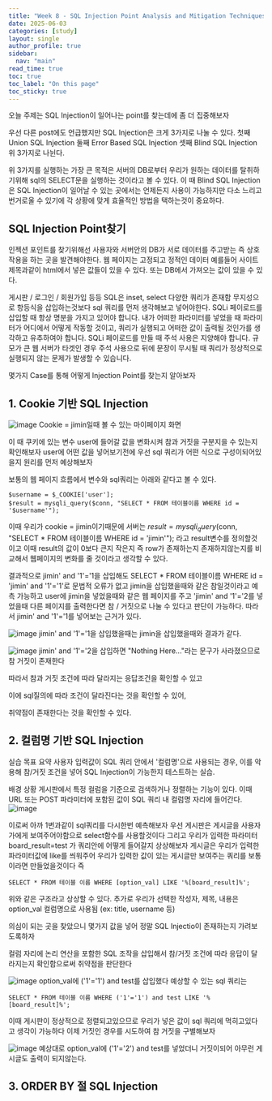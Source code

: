 ```yaml
---
title: "Week 8 - SQL Injection Point Analysis and Mitigation Techniques"
date: 2025-06-03
categories: [study]
layout: single
author_profile: true
sidebar:
  nav: "main"
read_time: true
toc: true
toc_label: "On this page"
toc_sticky: true
---
```


오늘 주제는 SQL Injection이 일어나는 point를 찾는데에 좀 더 집중해보자

우선 다른 post에도 언급했지만 SQL Injection은 크게 3가지로 나눌 수 있다.
첫째 Union SQL Injection
둘째 Error Based SQL Injection
셋째 Blind SQL Injection
위 3가지로 나뉜다.

위 3가지를 실행하는 가장 큰 목적은 서버의 DB로부터 우리가 원하는 데이터를 탈취하기위해 sql의 SELECT문을 실행하는 것이라고 볼 수 있다.
이 때 Blind SQL Injection은 SQL Injection이 일어날 수 있는 곳에서는 언제든지 사용이 가능하지만 다소 느리고 번거로울 수 있기에 각 상황에 맞게 효율적인 방법을 택하는것이 중요하다.

## SQL Injection Point찾기

인젝션 포인트를 찾기위해선 사용자와 서버안의 DB가 서로 데이터를 주고받는 즉 상호작용을 하는 곳을 발견해야한다.
웹 페이지는 고정되고 정적인 데이터 예를들어 사이트 제목과같이 html에서 넣은 값들이 있을 수 있다. 또는 DB에서 가져오는 값이 있을 수 있다.

게시판 / 로그인 / 회원가입 등등 SQL은 inset, select 다양한 쿼리가 존재함 무지성으로 항등식을 삽입하는것보다 sql 쿼리를 먼저 생각해보고 넣어야한다.
SQLi 페이로드를 삽입할 때 항상 명분을 가지고 있어야 합니다. 내가 어떠한 파라미터를 넣었을 때 파라미터가 어디에서 어떻게 작동할 것이고, 쿼리가 실행되고 어떠한 값이 출력될 것인가를 생각하고 유추하여야 합니다.
SQLi 페이로드를 만들 때 주석 사용은 지양해야 합니다. 규모가 큰 웹 서버가 타겟인 경우 주석 사용으로 뒤에 문장이 무시될 때 쿼리가 정상적으로 실행되지 않는 문제가 발생할 수 있습니다.

몇가지 Case를 통해 어떻게 Injection Point를 찾는지 알아보자


## 1. Cookie 기반 SQL Injection

![image](https://github.com/user-attachments/assets/aadb8b00-e263-4808-bc51-01ffe6129bf5)
Cookie = jimin일때 볼 수 있는 마이페이지 화면 

이 때 쿠키에 있는 변수 user에 들어갈 값을 변화시켜 참과 거짓을 구분지을 수 있는지 확인해보자
user에 어떤 값을 넣어보기전에 우선 sql 쿼리가 어떤 식으로 구성이되어있을지 원리를 먼저 예상해보자

보통의 웹 페이지 흐름에서 변수와 sql쿼리는 아래와 같다고 볼 수 있다.

```
$username = $_COOKIE['user'];
$result = mysqli_query($conn, "SELECT * FROM 테이블이름 WHERE id = '$username'");
```
이때 우리가 cookie = jimin이기때문에 서버는 
$result = mysqli_query($conn, "SELECT * FROM 테이블이름 WHERE id = 'jimin'");
라고 result변수를 정의할것이고 이때 result의 값이 0보다 큰지 작은지 즉 row가 존재하는지 존재하지않는지를 비교해서 웹페이지의 변화를 줄 것이라고 생각할 수 있다.

결과적으로 jimin' and '1'='1을 삽입해도 SELECT * FROM 테이블이름 WHERE id = 'jimin' and '1'='1'로 문법적 오류가 없고 jimin을 삽입했을때와 같은 참일것이라고 예측 가능하고 user에 jimin을 넣었을때와 같은 웹 페이지를 주고 'jimin' and '1'='2를 넣었을때 다른 페이지를 출력한다면 참 / 거짓으로 나눌 수 있다고 판단이 가능하다. 따라서 jimin' and '1'='1를 넣어보는 근거가 있다.

![image](https://github.com/user-attachments/assets/20c0386b-86c5-46bd-b690-1c49f91768f1)
jimin' and '1'='1을 삽입했을때는 jimin을 삽입했을때와 결과가 같다.

![image](https://github.com/user-attachments/assets/0336d114-4a9c-4cb0-b030-61853b197600)
jimin' and '1'='2을 삽입하면 "Nothing Here..."라는 문구가 사라졌으므로 참 거짓이 존재한다

따라서 참과 거짓 조건에 따라 달라지는 응답조건을 확인할 수 있고

이에 sql질의에 따라 조건이 달라진다는 것을 확인할 수 있어, 

취약점이 존재한다는 것을 확인할 수 있다.


## 2. 컬럼명 기반 SQL Injection

실습 목표 요약
사용자 입력값이 SQL 쿼리 안에서 '컬럼명'으로 사용되는 경우,
이를 악용해 참/거짓 조건을 넣어 SQL Injection이 가능한지 테스트하는 실습.

배경 상황
게시판에서 특정 컬럼을 기준으로 검색하거나 정렬하는 기능이 있다.
이때 URL 또는 POST 파라미터에 포함된 값이 SQL 쿼리 내 컬럼명 자리에 들어간다.
![image](https://github.com/user-attachments/assets/766b3eb2-6d26-4f6f-8b16-bbff9523d951)

이로써 아까 1번과같이 sql쿼리를 다시한번 예측해보자
우선 게시판은 게시글을 사용자가에게 보여주어야함으로 select함수를 사용할것이다 그리고 우리가 입력한 파라미터 board_result=test 가 쿼리안에 어떻게 들어갈지 상상해보자 
게시글은 우리가 입력한 파라미터값에 like를 씌워주어 우리가 입력한 값이 있는 게시글만 보여주는 쿼리를 보통이라면 만들었을것이다 즉 

```
SELECT * FROM 테이블 이름 WHERE [option_val] LIKE '%[board_result]%';
```
위와 같은 구조라고 상상할 수 있다.
추가로 우리가 선택한 작성자, 제목, 내용은 option_val	컬럼명으로 사용됨 (ex: title, username 등)

의심이 되는 곳을 찾았으니 몇가지 값을 넣어 정말 SQL Injectio이 존재하는지 가려보도록하자

컬럼 자리에 논리 연산을 포함한 SQL 조작을 삽입해서
참/거짓 조건에 따라 응답이 달라지는지 확인함으로써 취약점을 판단한다




![image](https://github.com/user-attachments/assets/274a1ca4-864c-4068-82d3-0da58cec341b)
option_val에 ('1'='1') and test를 삽입했다 예상할 수 있는 sql 쿼리는 
```
SELECT * FROM 테이블 이름 WHERE ('1'='1') and test LIKE '%[board_result]%';
```
이때 게시판이 정상적으로 정렬되고있으므로 우리가 넣은 값이 sql 쿼리에 먹히고있다고 생각이 가능하다 이제 거짓인 경우를 시도하여 참 거짓을 구별해보자

![image](https://github.com/user-attachments/assets/022f7182-861d-4eee-8400-67b6e2885893)
예상대로 option_val에 ('1'='2') and test를 넣었더니 거짓이되어 아무런 게시글도 출력이 되지않는다.


## 3. ORDER BY 절 SQL Injection





